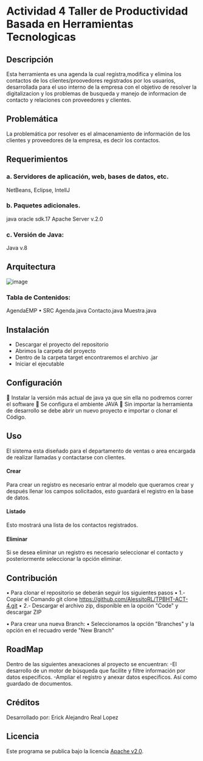 # Actividad 4 Taller de Productividad Basada en Herramientas Tecnologicas
 
## Descripción
Esta herramienta es una agenda la cual registra,modifica y elimina los contactos de los clientes/proovedores registrados por los usuarios, desarrollada para el uso interno de la empresa con el objetivo de resolver la digitalizacion y los problemas de busqueda y manejo de informacion de contacto y relaciones con proveedores y clientes.

## Problemática
La problemática por resolver es el almacenamiento de información de los clientes y proveedores de la empresa, es decir los contactos. 

## Requerimientos 

### a.	Servidores de aplicación, web, bases de datos, etc.
NetBeans, Eclipse, IntellJ
### b.	Paquetes adicionales.
java oracle sdk.17
Apache Server v.2.0
### c.	Versión de Java:
Java v.8 

## Arquitectura
![image](https://github.com/AlessitoRL/TPBHT-ACT-4/assets/145762116/50b8ca7d-acbb-4dab-8dba-7670ffc2db52)

### Tabla de Contenidos:
AgendaEMP
•	SRC
     Agenda.java
  	  Contacto.java
     Muestra.java

## Instalación
  - Descargar el proyecto del repositorio
  - Abrimos la carpeta del proyecto
  - Dentro de la carpeta target encontraremos el archivo .jar
  - Iniciar el ejecutable

## Configuración
	Instalar la versión más actual de java ya que sin ella no podremos correr el software
	Se configura el ambiente JAVA
	Sin importar la herramienta de desarrollo se debe abrir un nuevo proyecto e importar o clonar el Código.

## Uso
El sistema esta diseñado para el departamento de ventas  o area encargada de realizar llamadas y contactarse con clientes.

#### Crear
Para crear un registro es necesario entrar al modelo que queramos crear y después llenar los campos solicitados, esto guardará el registro en la base de datos.

#### Listado
Esto mostrará una lista de los contactos registrados.

#### Eliminar
Si se desea eliminar un registro es necesario seleccionar el contacto y posteriormente seleccionar la opción eliminar.

## Contribución
•	Para clonar el repositorio se deberán seguir los siguientes pasos
•	1.-Copiar el Comando git clone https://github.com/AlessitoRL/TPBHT-ACT-4.git
•	2.- Descargar el archivo zip, disponible en la opción "Code" y descargar ZIP

•	Para crear una nueva Branch:
•	Seleccionamos la opción "Branches" y la opción en el recuadro verde "New Branch"

## RoadMap

Dentro de las siguientes anexaciones al proyecto se encuentran: 
-El desarrollo de un motor de búsqueda que facilite y filtre información por datos especificos.
-Ampliar el registro y anexar datos especificos. Así como guardado de documentos.


## Créditos
Desarrollado por:
Erick Alejandro Real Lopez

## Licencia
Este programa se publica bajo la licencia [Apache v2.0](https://www.apache.org/licenses/LICENSE-2.0).
